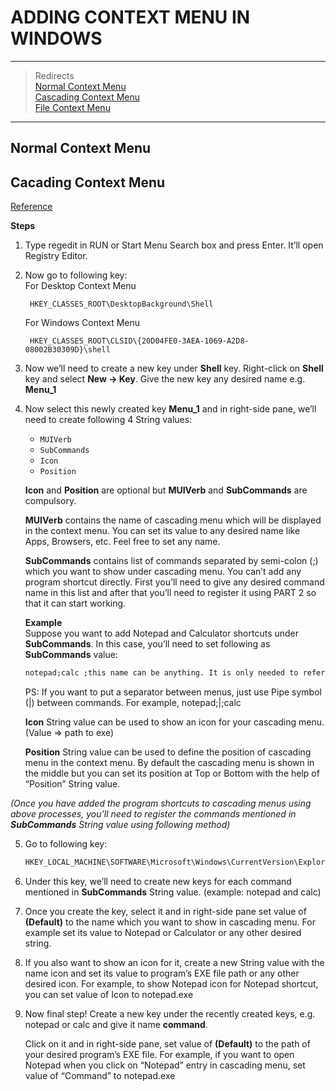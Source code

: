 # ADDING CONTEXT MENU IN WINDOWS
_________________
> Redirects  
> [Normal Context Menu](#normal-context-menu)  
> [Cascading Context Menu](#cascading-context-menu)  
> [File Context Menu](#file-context-menu)  
________________________________________________________
## Normal Context Menu

## Cacading Context Menu
[Reference](https://www.askvg.com/add-cascading-menus-for-your-favorite-programs-in-windows-7-desktop-context-menu/)  

__Steps__
1. Type regedit in RUN or Start Menu Search box and press Enter. It’ll open Registry Editor.  

2. Now go to following key:  
    For Desktop Context Menu  

        HKEY_CLASSES_ROOT\DesktopBackground\Shell
  
    For Windows Context Menu  

        HKEY_CLASSES_ROOT\CLSID\{20D04FE0-3AEA-1069-A2D8-08002B30309D}\shell
 

3. Now we’ll need to create a new key under __Shell__ key. Right-click on __Shell__ key and select __New -> Key__. Give the new key any desired name e.g. __Menu_1__  

4. Now select this newly created key __Menu_1__ and in right-side pane, we’ll need to create following 4 String values:
    * `MUIVerb`
    * `SubCommands`
    * `Icon`
    * `Position`  

    __Icon__ and __Position__ are optional but __MUIVerb__ and __SubCommands__ are compulsory.

    __MUIVerb__ contains the name of cascading menu which will be displayed in the context menu. You can set its value to any desired name like Apps, Browsers, etc. Feel free to set any name.

    __SubCommands__ contains list of commands separated by semi-colon (;) which you want to show under cascading menu. You can’t add any program shortcut directly. First you’ll need to give any desired command name in this list and after that you’ll need to register it using PART 2 so that it can start working.
    
    __Example__  
    Suppose you want to add Notepad and Calculator shortcuts under __SubCommands__. In this case, you’ll need to set following as __SubCommands__ value:
    ````cmd
    notepad;calc ;this name can be anything. It is only needed to reference in latter phase
    ````
    PS: If you want to put a separator between menus, just use Pipe symbol (|) between commands. For example, notepad;|;calc
    
    __Icon__ String value can be used to show an icon for your cascading menu. (Value => path to exe)
    
    __Position__ String value can be used to define the position of cascading menu in the context menu. By default the cascading menu is shown in the middle but you can set its position at Top or Bottom with the help of “Position” String value.
    
_(Once you have added the program shortcuts to cascading menus using above processes, you’ll need to register the commands mentioned in __SubCommands__ String value using following method)_

5. Go to following key:  
    ````cmd
    HKEY_LOCAL_MACHINE\SOFTWARE\Microsoft\Windows\CurrentVersion\Explorer\CommandStore\Shell
    ````  
6. Under this key, we’ll need to create new keys for each command mentioned in __SubCommands__ String value. (example: notepad and calc)

7.  Once you create the key, select it and in right-side pane set value of __(Default)__ to the name which you want to show in cascading menu. For example set its value to Notepad or Calculator or any other desired string.

8. If you also want to show an icon for it, create a new String value with the name icon and set its value to program’s EXE file path or any other desired icon. For example, to show Notepad icon for Notepad shortcut, you can set value of Icon to notepad.exe

9. Now final step! Create a new key under the recently created keys, e.g. notepad or calc and give it name __command__.

    Click on it and in right-side pane, set value of __(Default)__ to the path of your desired program’s EXE file. For example, if you want to open Notepad when you click on “Notepad” entry in cascading menu, set value of “Command” to notepad.exe